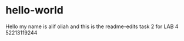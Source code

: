 # hello-world
Hello my name is alif oliah and this is the readme-edits task 2 for LAB 4
52213119244
